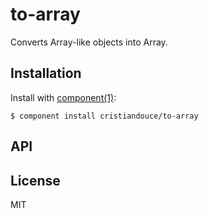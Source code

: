 
# to-array

  Converts Array-like objects into Array.

## Installation

  Install with [component(1)](http://component.io):

    $ component install cristiandouce/to-array

## API



## License

  MIT
